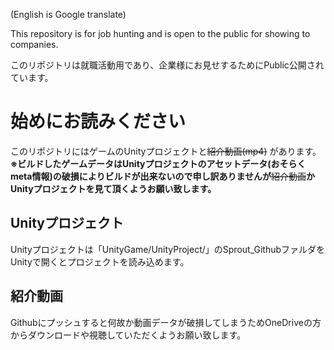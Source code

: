 (English is Google translate)

 This repository is for job hunting and is open to the public for showing to companies.

このリポジトリは就職活動用であり、企業様にお見せするためにPublic公開されています。

# 始めにお読みください
このリポジトリにはゲームのUnityプロジェクトと~~紹介動画(mp4)~~ があります。
**※ビルドしたゲームデータはUnityプロジェクトのアセットデータ(おそらくmeta情報)の破損によりビルドが出来ないので申し訳ありませんが**~~紹介動画~~**かUnityプロジェクトを見て頂くようお願い致します。**

## Unityプロジェクト
Unityプロジェクトは「UnityGame/UnityProject/」のSprout_GithubファルダをUnityで開くとプロジェクトを読み込めます。

## 紹介動画
Githubにプッシュすると何故か動画データが破損してしまうためOneDriveの方からダウンロードや視聴していただくようお願い致します。
